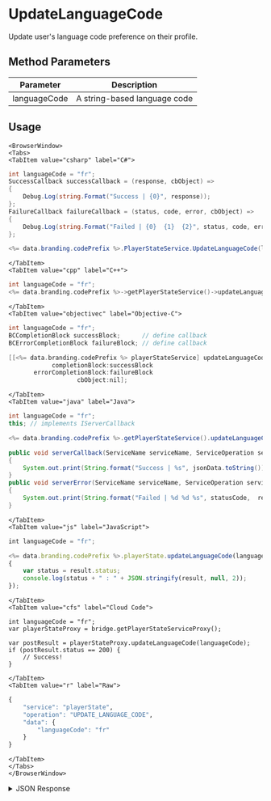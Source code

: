 # UpdateLanguageCode

Update user's language code preference on their profile.

<PartialServop service_name="playerState" operation_name="UPDATE_LANGUAGE_CODE" />

## Method Parameters
Parameter | Description
--------- | -----------
languageCode | A string-based language code

## Usage

```mdx-code-block
<BrowserWindow>
<Tabs>
<TabItem value="csharp" label="C#">
```

```csharp
int languageCode = "fr";
SuccessCallback successCallback = (response, cbObject) =>
{
    Debug.Log(string.Format("Success | {0}", response));
};
FailureCallback failureCallback = (status, code, error, cbObject) =>
{
    Debug.Log(string.Format("Failed | {0}  {1}  {2}", status, code, error));
};

<%= data.branding.codePrefix %>.PlayerStateService.UpdateLanguageCode(languageCode, successCallback, failureCallback);
```

```mdx-code-block
</TabItem>
<TabItem value="cpp" label="C++">
```

```cpp
int languageCode = "fr";
<%= data.branding.codePrefix %>->getPlayerStateService()->updateLanguageCode(languageCode, this);
```

```mdx-code-block
</TabItem>
<TabItem value="objectivec" label="Objective-C">
```

```objectivec
int languageCode = "fr";
BCCompletionBlock successBlock;      // define callback
BCErrorCompletionBlock failureBlock; // define callback

[[<%= data.branding.codePrefix %> playerStateService] updateLanguageCode:languageCode
            completionBlock:successBlock
       errorCompletionBlock:failureBlock
                   cbObject:nil];
```

```mdx-code-block
</TabItem>
<TabItem value="java" label="Java">
```

```java
int languageCode = "fr";
this; // implements IServerCallback

<%= data.branding.codePrefix %>.getPlayerStateService().updateLanguageCode(languageCode, this);

public void serverCallback(ServiceName serviceName, ServiceOperation serviceOperation, JSONObject jsonData)
{
    System.out.print(String.format("Success | %s", jsonData.toString()));
}
public void serverError(ServiceName serviceName, ServiceOperation serviceOperation, int statusCode, int reasonCode, String jsonError)
{
    System.out.print(String.format("Failed | %d %d %s", statusCode,  reasonCode, jsonError.toString()));
}
```

```mdx-code-block
</TabItem>
<TabItem value="js" label="JavaScript">
```

```javascript
int languageCode = "fr";

<%= data.branding.codePrefix %>.playerState.updateLanguageCode(languageCode, result =>
{
	var status = result.status;
	console.log(status + " : " + JSON.stringify(result, null, 2));
});
```

```mdx-code-block
</TabItem>
<TabItem value="cfs" label="Cloud Code">
```

```cfscript
int languageCode = "fr";
var playerStateProxy = bridge.getPlayerStateServiceProxy();

var postResult = playerStateProxy.updateLanguageCode(languageCode);
if (postResult.status == 200) {
    // Success!
}
```

```mdx-code-block
</TabItem>
<TabItem value="r" label="Raw">
```

```r
{
	"service": "playerState",
	"operation": "UPDATE_LANGUAGE_CODE",
	"data": {
		"languageCode": "fr"
	}
}
```

```mdx-code-block
</TabItem>
</Tabs>
</BrowserWindow>
```

<details>
<summary>JSON Response</summary>

```json
{
    "status":200,
    "data":
    {
        "languageCode": "fr"
    }
}
```
</details>

